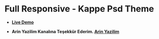 # Full Responsive - Kappe Psd Theme

* **[Live Demo](https://mehmetaydar01.github.io/Kappe-PSD-Theme-Full-Responsive/)**

* **Arin Yazilim Kanalına Teşekkür Ederim. [Arin Yazilim](https://www.youtube.com/c/ArinYazilim/playlists)**